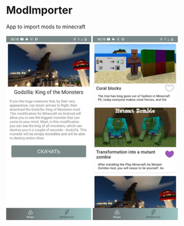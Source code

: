 # ModImporter
App to import mods to minecraft
<br></br>
<img src="https://raw.githubusercontent.com/DrunkenElf/ModImporter/master/photo_2021-04-26_05-21-34.jpg" alt="Your image title" width="230"/>
<img src="https://raw.githubusercontent.com/DrunkenElf/ModImporter/master/photo_2021-04-26_05-21-36.jpg" alt="Your image title" width="230"/>



